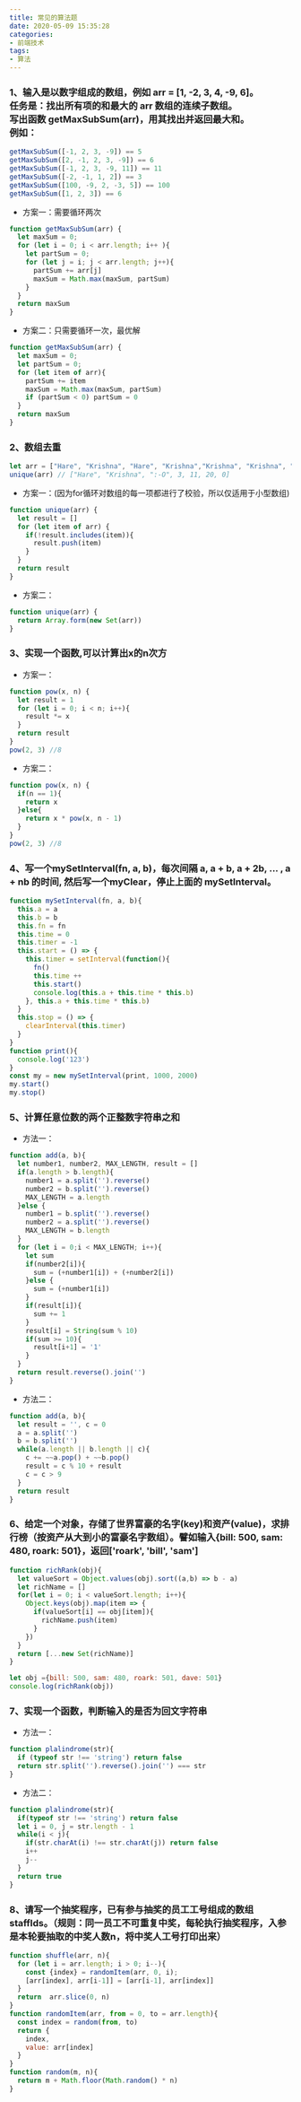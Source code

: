 ```yaml
---
title: 常见的算法题
date: 2020-05-09 15:35:28
categories:
- 前端技术
tags:
- 算法
---
```

### 1、输入是以数字组成的数组，例如 arr = [1, -2, 3, 4, -9, 6]。</br>任务是：找出所有项的和最大的 arr 数组的连续子数组。</br>写出函数 getMaxSubSum(arr)，用其找出并返回最大和。</br>例如：
```js
getMaxSubSum([-1, 2, 3, -9]) == 5
getMaxSubSum([2, -1, 2, 3, -9]) == 6
getMaxSubSum([-1, 2, 3, -9, 11]) == 11
getMaxSubSum([-2, -1, 1, 2]) == 3
getMaxSubSum([100, -9, 2, -3, 5]) == 100
getMaxSubSum([1, 2, 3]) == 6
```
- 方案一：需要循环两次
```js
function getMaxSubSum(arr) {
  let maxSum = 0;
  for (let i = 0; i < arr.length; i++ ){
    let partSum = 0;
    for (let j = i; j < arr.length; j++){
      partSum += arr[j]
      maxSum = Math.max(maxSum, partSum)
    }
  }
  return maxSum
}
```
- 方案二：只需要循环一次，最优解
```js
function getMaxSubSum(arr) {
  let maxSum = 0;
  let partSum = 0;
  for (let item of arr){
    partSum += item
    maxSum = Math.max(maxSum, partSum)
    if (partSum < 0) partSum = 0
  }
  return maxSum
}
```

### 2、数组去重
```js
let arr = ["Hare", "Krishna", "Hare", "Krishna","Krishna", "Krishna", "Hare", "Hare", ":-O", 3, 11, 20, 11, 0, 3]
unique(arr) // ["Hare", "Krishna", ":-O", 3, 11, 20, 0]
```
- 方案一：(因为for循环对数组的每一项都进行了校验，所以仅适用于小型数组)
```js
function unique(arr) {
  let result = []
  for (let item of arr) {
    if(!result.includes(item)){
      result.push(item)
    }
  }
  return result
}
```
- 方案二：
```js
function unique(arr) {
  return Array.form(new Set(arr))
}
```

### 3、实现一个函数,可以计算出x的n次方
- 方案一：
```js
function pow(x, n) {
  let result = 1
  for (let i = 0; i < n; i++){
    result *= x
  }
  return result
}
pow(2, 3) //8
```
- 方案二：
```js
function pow(x, n) {
  if(n == 1){
    return x
  }else{
    return x * pow(x, n - 1)
  }
}
pow(2, 3) //8
```

### 4、写一个mySetInterval(fn, a, b)，每次间隔 a, a + b, a + 2b, ... , a + nb 的时间, 然后写一个myClear，停止上面的 mySetInterval。

```js
function mySetInterval(fn, a, b){
  this.a = a
  this.b = b
  this.fn = fn
  this.time = 0
  this.timer = -1
  this.start = () => {
    this.timer = setInterval(function(){
      fn()
      this.time ++
      this.start()
      console.log(this.a + this.time * this.b)
    }, this.a + this.time * this.b)
  }
  this.stop = () => {
    clearInterval(this.timer)
  }
}
function print(){
  console.log('123')
}
const my = new mySetInterval(print, 1000, 2000)
my.start()
my.stop()
```

### 5、计算任意位数的两个正整数字符串之和

- 方法一：

```js
function add(a, b){
  let number1, number2, MAX_LENGTH, result = []
  if(a.length > b.length){
    number1 = a.split('').reverse()
    number2 = b.split('').reverse()
    MAX_LENGTH = a.length
  }else {
    number1 = b.split('').reverse()
    number2 = a.split('').reverse()
    MAX_LENGTH = b.length
  }
  for (let i = 0;i < MAX_LENGTH; i++){
    let sum 
    if(number2[i]){
      sum = (+number1[i]) + (+number2[i])
    }else {
      sum = (+number1[i])
    }
    if(result[i]){
      sum += 1
    }
    result[i] = String(sum % 10)
    if(sum >= 10){
      result[i+1] = '1'
    }
  }
  return result.reverse().join('')
}
```

- 方法二：

```js
function add(a, b){
  let result = '', c = 0
  a = a.split('')
  b = b.split('')
  while(a.length || b.length || c){
    c += ~~a.pop() + ~~b.pop()
    result = c % 10 + result
    c = c > 9
  }
  return result
}
```

### 6、给定一个对象，存储了世界富豪的名字(key)和资产(value)，求排行榜（按资产从大到小的富豪名字数组）。譬如输入{bill: 500, sam: 480, roark: 501}，返回['roark', 'bill', 'sam']

```js
function richRank(obj){
  let valueSort = Object.values(obj).sort((a,b) => b - a)
  let richName = []
  for(let i = 0; i < valueSort.length; i++){
    Object.keys(obj).map(item => {
      if(valueSort[i] == obj[item]){
        richName.push(item)
      }
    })
  }
  return [...new Set(richName)]
}

let obj ={bill: 500, sam: 480, roark: 501, dave: 501}
console.log(richRank(obj))
```

### 7、实现一个函数，判断输入的是否为回文字符串

- 方法一：
```js
function plalindrome(str){
  if (typeof str !== 'string') return false
  return str.split('').reverse().join('') === str
}
```

- 方法二：
```js
function plalindrome(str){
  if(typeof str !== 'string') return false
  let i = 0, j = str.length - 1
  while(i < j){
    if(str.charAt(i) !== str.charAt(j)) return false
    i++
    j--
  }
  return true
}
```

### 8、请写一个抽奖程序，已有参与抽奖的员工工号组成的数组staffIds。（规则：同一员工不可重复中奖，每轮执行抽奖程序，入参是本轮要抽取的中奖人数n，将中奖人工号打印出来）

```js
function shuffle(arr, n){
  for (let i = arr.length; i > 0; i--){
    const {index} = randomItem(arr, 0, i);
    [arr[index], arr[i-1]] = [arr[i-1], arr[index]]
  }
  return  arr.slice(0, n)
}
function randomItem(arr, from = 0, to = arr.length){
  const index = random(from, to)
  return {
    index,
    value: arr[index]
  }
}
function random(m, n){
  return m + Math.floor(Math.random() * n)
}
```